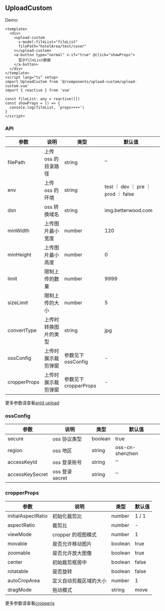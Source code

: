 ## UploadCustom

Demo:

```vue
<template>
  <div>
    <upload-custom
      v-model:fileList="fileList"
      filePath="hotelArea/test/cover"
    ></upload-custom>
    <a-button type="normal" v-if="true" @click="showProps">
      显示fileList数据
    </a-button>
  </div>
</template>
<script lang="ts" setup>
import UploadCustom from '@/components/upload-custom/upload-custom.vue'
import { reactive } from 'vue'

const fileList: any = reactive([])
const showProps = () => {
  console.log(fileList, 'props++++')
}
</script>
```

### API

| 参数         | 说明                 | 类型                  | 默认值                              |
| ------------ | -------------------- | --------------------- | ----------------------------------- |
| filePath     | 上传 oss 的目录路径  | string                | ''                                  |
| env          | 上传 oss 的环境      | string                | test ｜ dev ｜ pre ｜ prod ｜ false |
| dsn          | oss 转换域名         | string                | img.betterwood.com                  |
| minWidth     | 上传图片最小宽度     | number                | 120                                 |
| minHeight    | 上传图片最小高度     | number                | 0                                   |
| limit        | 限制上传的数量       | number                | 9999                                |
| sizeLimit    | 限制上传的大小       | number                | 5                                   |
| convertType  | 上传时转换图片的类型 | string                | jpg                                 |
| ossConfig    | 上传时展示裁剪弹窗   | 参数见下 ossConfig    | -                                   |
| cropperProps | 上传时展示裁剪弹窗   | 参数见下 cropperProps | -                                   |

更多参数请查看[antd upload](https://www.antdv.com/components/upload-cn)

### ossConfig

| 参数            | 说明            | 类型    | 默认值          |
| --------------- | --------------- | ------- | --------------- |
| secure          | oss 协议类型    | boolean | true            |
| region          | oss 地区        | string  | oss-cn-shenzhen |
| accessKeyId     | oss 登录账号    | string  | ''              |
| accessKeySecret | oss 登录 secret | string  | ''              |

### cropperProps

| 参数               | 说明                   | 类型    | 默认值 |
| ------------------ | ---------------------- | ------- | ------ |
| initialAspectRatio | 初始化裁剪比           | number  | 1 / 1  |
| aspectRatio        | 裁剪比                 | number  | -      |
| viewMode           | cropper 的视图模式     | number  | 1      |
| movable            | 是否允许移动图片       | boolean | true   |
| zoomable           | 是否允许放大图像       | boolean | true   |
| center             | 初始裁剪框居中         | boolean | false  |
| rotatable          | 是否旋转               | boolean | false  |
| autoCropArea       | 定义自动剪裁区域的大小 | number  | 1      |
| dragMode           | 拖动模式               | string  | move   |

更多参数请查看[cropperjs](https://www.npmjs.com/package/vue-cropper)
